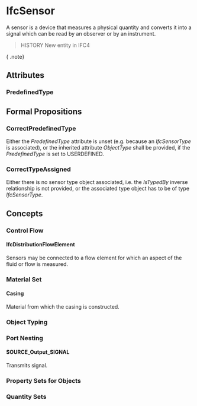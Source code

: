 # IfcSensor

A sensor is a device that measures a physical quantity and converts it into a signal which can be read by an observer or by an instrument.

> HISTORY New entity in IFC4

{ .note}
>

## Attributes

### PredefinedType


## Formal Propositions

### CorrectPredefinedType
Either the _PredefinedType_ attribute is unset (e.g. because an _IfcSensorType_ is associated), or the inherited attribute _ObjectType_ shall be provided, if the _PredefinedType_ is set to USERDEFINED.

### CorrectTypeAssigned
Either there is no sensor type object associated, i.e. the _IsTypedBy_ inverse relationship is not provided, or the associated type object has to be of type _IfcSensorType_.

## Concepts

### Control Flow



#### IfcDistributionFlowElement

Sensors may be connected to a flow element for which an aspect of the fluid or flow is measured.

### Material Set



#### Casing

Material from which the casing is constructed.

### Object Typing



### Port Nesting



#### SOURCE_Output_SIGNAL

Transmits signal.

### Property Sets for Objects



### Quantity Sets



